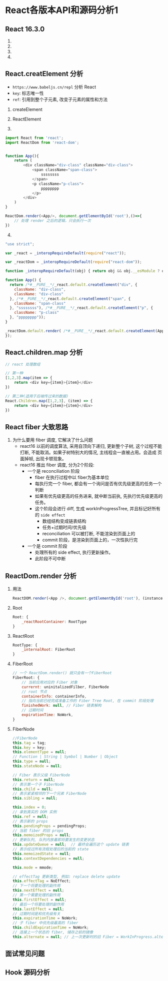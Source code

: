 # React各版本API和源码分析1


## React 16.3.0
1. 
2. 
3. 
4. 

## React.creatElement 分析
* `https://www.babeljs.cn/repl` 分析 React
* `key`: 标志唯一性
* `ref`: 引用到整个子元素, 改变子元素的属性和方法
1. createElement
2. ReactElement

3. 
```javascript
import React from 'react';
import ReactDom from 'react-dom';


function App(){
	return (
    	<div className="div-class" className="div-class">
        	<span className="span-class">
        		ssssssss
        	</span>
        	<p className="p-class">
        		pppppppp
        	</p>
      	</div>
    )
}

ReactDom.render(<App/>, document.getElementById('root'),()=>{
	// 处理 render 之后的逻辑，只会执行一次
})

```

4. 
```javascript
"use strict";

var _react = _interopRequireDefault(require("react"));

var _reactDom = _interopRequireDefault(require("react-dom"));

function _interopRequireDefault(obj) { return obj && obj.__esModule ? obj : { default: obj }; }

function App() {
  return /*#__PURE__*/_react.default.createElement("div", {
    className: "div-class",
    className: "div-class"
  }, /*#__PURE__*/_react.default.createElement("span", {
    className: "span-class"
  }, "ssssssss"), /*#__PURE__*/_react.default.createElement("p", {
    className: "p-class"
  }, "pppppppp"));
}

_reactDom.default.render( /*#__PURE__*/_react.default.createElement(App, null), document.getElementById('root'), () => {// 处理 render 之后的逻辑，只会执行一次
});
```






## React.children.map 分析
```javascript
// react 处理数组

// 第一种
[1,2,3].map(item => {
    return <div key={item}>{item}</div>
})

// 第二种(适用于后端传过来的数据)
React.Children.map([1,2,3], (item) => {
    return <div key={item}>{item}</div>
})
```


## React fiber 大致思路
1. 为什么要用 fiber 调度, 它解决了什么问题
    * react16 以前的调度算法, 采用自顶向下递归, 更新整个子树, 这个过程不能打断, 不能取消。如果子树特别大的情况, 主线程会一直被占用。会造成 页面掉帧, 出现卡顿现象。
    * react16 推出 fiber 调度, 分为2个阶段:
        * 一个是 reconciliation 阶段
            * fiber 在执行过程中以 fiber为基本单位
            * 每执行完一个 fiber, 都会有一个询问是否有优先级更高的任务一个判断
            * 如果有优先级更高的任务进来, 就中断当前执, 先执行优先级更高的任务。
            * 这个阶段会进行 diff, 生成 workInProgressTree, 并且标记好所有的 `side effect`
                * 数组结构变成链表结构
                * 任务+过期时间/优先级
                * reconciliation 可以被打断, 不能渲染到页面上的
                * commit 阶段，是渲染到页面上的，一次性执行完
        * 一个是 commit 阶段
            * 处理所有的 side effect, 执行更新操作。
            * 此阶段不可中断

## ReactDom.render 分析 
1. 用法
    ```javascript
    ReactDOM.render(<App />, document.getElementById('root'), (instance) => {})
    ```
2. Root
    ```javascript
    Root: {
        _reactRootContainer: RootType
    }
    ```

3. ReactRoot
    ```javascript
    RootType: {
        _internalRoot: FiberRoot
    }
    ```

4. FiberRoot
    ```javascript
    // 一个 ReactDom.render() 就只会有一个FiberRoot
    FiberRoot: {
        // 当前应用对应的 Fiber 对象
        currernt: uninitalizedFilber, FiberNode
        // root 节点
        containerInfo: containerInfo,
        // 指向当前已经完成准备工作的 Fiber Tree Root, 在 commit 阶段处理
        finishedWork: null, // Fiber 链表解构
        // 过期时间
        expirationTime: NoWork,
    }
    ```

5. FiberNode
    ```javascript
    //FiberNode
    this.tag = tag;
    this.key = key;
    this.elementType = null;
    // Function | String | Symbol | Number | Object
    this.type = null;
    this.stateNode = null;

    // Fiber 表示父级 FiberNode
    this.return = null;
    // 表示第一个子 FiberNode
    this.child = null;
    // 表示紧紧相邻的下一个兄弟 FiberNode
    this.sibling = null;

    this.index = 0;
    // 拿到真实的 DOM 实例
    this.ref = null;
    // 表示新的 props
    this.pendingProps = pendingProps;
    // 当前 fiber 的旧 props
    this.memoizedProps = null;
    // 更新队列, 队列内放着即将要发生的变更状态
    this.updateQueue = null;  // 最终会遍历这个 update 链表
    // 表示经过所有流程处理后的当前的 state
    this.memoizedState = null;
    this.contextDependencies = null;

    this.mode = mmode;

    // effectTag 更新类型, 例如: replace delete update
    this.effectTag = NoEffect;
    // 下一个将要处理的副作用
    this.nextEffect = null;
    // 第一个需要处理的副作用
    this.firstEffect = null;
    // 最后一个将要处理的副作用
    this.lastEffect = null;
    // 过期时间是和优先级有关
    this.expirationTime = NoWork;
    // 子 fiber 中优先级最高的 fiber
    this.childExpirationTime = NoWork;
    // 连接上一个状态的 fiber, 储存之前的镜像
    this.alternate = null; // 上一次更新时的旧 Fiber = WorkInProgress.alternate;
    ```

## 面试常见问题

## Hook 源码分析















